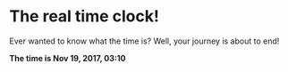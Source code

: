 # The real time clock!

Ever wanted to know what the time is? Well, your journey is about to end!

**The time is Nov 19, 2017, 03:10**